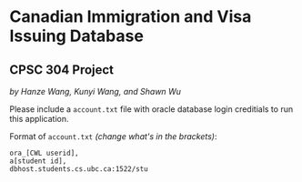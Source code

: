 # Canadian Immigration and Visa Issuing Database
## CPSC 304 Project
_by Hanze Wang, Kunyi Wang, and Shawn Wu_

Please include a `account.txt` file with oracle database login creditials to run this application.

Format of `account.txt` *(change what's in the brackets)*:
```
ora_[CWL userid],
a[student id],
dbhost.students.cs.ubc.ca:1522/stu
```
